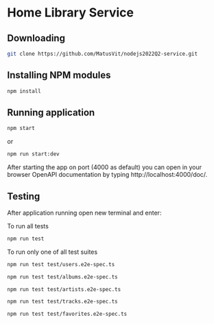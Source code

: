 # Home Library Service

## Downloading

```bash
git clone https://github.com/MatusVit/nodejs2022Q2-service.git
```

## Installing NPM modules

```bash
npm install
```

## Running application

```bash
npm start
```

or

```bash
npm run start:dev
```

After starting the app on port (4000 as default) you can open
in your browser OpenAPI documentation by typing http://localhost:4000/doc/.

## Testing

After application running open new terminal and enter:

To run all tests

```bash
npm run test
```

To run only one of all test suites

```bash
npm run test test/users.e2e-spec.ts
```

```bash
npm run test test/albums.e2e-spec.ts
```

```bash
npm run test test/artists.e2e-spec.ts
```

```bash
npm run test test/tracks.e2e-spec.ts
```

```bash
npm run test test/favorites.e2e-spec.ts
```
